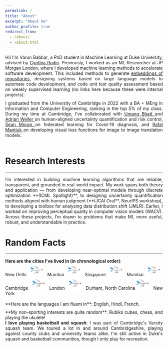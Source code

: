 ```yaml
---
permalink: /
title: "About"
excerpt: "About me"
author_profile: true
redirect_from:
  - /about/
  - /about.html
---
```


<div style="text-align: justify">
Hi! I'm Varun Babbar, a PhD student in Machine Learning at Duke University, advised by <a href="https://users.cs.duke.edu/~cynthia/">Cynthia Rudin</a>. Previously, I worked as an ML Researcher at JP Morgan London, where I developed machine learning methods to accelerate software development. This included methods to generate <a href='https://arxiv.org/pdf/2208.09495.pdf'> embeddings of repositories</a>, designing systems based on large language models to automate code development, and code unit test quality assessment based on weakly supervised learning (no links here because these were internal projects).
</div>
<div style="line-height:75%;">
    <br>
</div>
<div style="text-align: justify">
I graduated from the University of Cambridge in 2022 with a BA + MEng in Information and Computer Engineering, ranking in the top 5% of my class. During my time at Cambridge, I've collaborated with <a href='https://umangsbhatt.github.io/'> Umang Bhatt </a> and <a href='https://mlg.eng.cam.ac.uk/adrian/'> Adrian Weller </a> on human-aligned uncertainty quantification and risk control, <a href='https://sjmoran.github.io/'> Sean Moran </a> on federated learning for Covid-19 diagnosis, and <a href='https://www.cl.cam.ac.uk/~rkm38/'> Rafal Mantiuk </a> on developing visual loss functions for image to image translation models. 
<br>
<br>
</div>

# Research Interests

---

<div style="text-align: justify">
I’m interested in building machine learning algorithms that are reliable, transparent, and grounded in real-world impact. My work spans both theory and application — from developing near-optimal models through discrete optimization **(ICML Spotlight)**, to designing uncertainty quantification methods aligned with human judgment (**IJCAI Oral**, NeurIPS workshop), to developing a toolbox for analysing data distribution shift (JMLR). Earlier, I worked on improving perceptual quality in computer vision models (WACV). Across these projects, I’m drawn to problems that make ML more useful, robust, and understandable in practice.

<!-- My research interests lie broadly in trustworthy machine learning and human-AI collaboration. In particular, I design algorithms, techniques, and frameworks that enable users to better understand the predictive models they are deploying as well as the data they train the models on. I like to think of my research as a tree:
</div>
![My Research Tree](/images/my_research_tree.png)
1. <div style="text-align: justify"> The characteristics of test and training datasets must be fully understood. In particular, having differing training and test distributions of data risks deployment of a model that is flawed. In these cases, explaining distribution shifts using interpretable methods is more important than viewing datasets through the lens of basic statistical measurements. </div>
2. <div style="text-align: justify"> The predictive model must be interpretable, computationally inexpensive to run, and have some guarantees on optimality. The end user and all relevant stakeholders should fully understand the operation and the limitations of the model. </div>
3. <div style="text-align: justify"> When full interpretability is not possible (e.g. with heavily parameterized models such as LLMs), can we obtain sound explanations from the model? </div> -->

# Random Facts

---

<div style="text-align: justify"> <b> Here are the cities I've lived in (in chronological order)</b>: <br> New Delhi &nbsp; <img src="files/plane.png" width="40" height="40"> &nbsp; Mumbai &nbsp; <img src="files/plane.png" width="40" height="40"> &nbsp; Singapore &nbsp; <img src="files/plane.png" width="40" height="40"> &nbsp; Mumbai &nbsp; <img src="files/plane.png" width="40" height="40"> &nbsp; Cambridge &nbsp; <img src="files/plane.png" width="40" height="40"> &nbsp; London &nbsp; <img src="files/plane.png" width="40" height="40"> &nbsp; Durham, North Carolina  <img src="files/plane.png" width="40" height="40"> &nbsp; New York </div>
<br>
**Here are the languages I am fluent in**: English, Hindi, French.
<div style="line-height:60%;">
    <br>
</div>
**My non-sporting interests are quite random**: Rubiks cubes, chess, and playing the ukulele!
<br>
<div style="text-align: justify"> <b> I love playing basketball and squash</b>: I was part of Cambridge's Varsity squash team. We toured a lot in and around Cambridgeshire, playing against county clubs and university teams alike. I'm still active in Duke's squash and basketball communities, though I only play for recreation. </div>

<!-- ## <!-- Create content & metadata -->

<!-- For site content, there is one markdown file for each type of content, which are stored in directories like \_publications, \_talks, \_posts, \_teaching, or \_pages. For example, each talk is a markdown file in the [\_talks directory](https://github.com/academicpages/academicpages.github.io/tree/master/_talks). At the top of each markdown file is structured data in YAML about the talk, which the theme will parse to do lots of cool stuff. The same structured data about a talk is used to generate the list of talks on the [Talks page](https://academicpages.github.io/talks), each [individual page](https://academicpages.github.io/talks/2012-03-01-talk-1) for specific talks, the talks section for the [CV page](https://academicpages.github.io/cv), and the [map of places you've given a talk](https://academicpages.github.io/talkmap.html) (if you run this [python file](https://github.com/academicpages/academicpages.github.io/blob/master/talkmap.py) or [Jupyter notebook](https://github.com/academicpages/academicpages.github.io/blob/master/talkmap.ipynb), which creates the HTML for the map based on the contents of the \_talks directory). -->

<!-- **Markdown generator**

I have also created [a set of Jupyter notebooks](https://github.com/academicpages/academicpages.github.io/tree/master/markdown_generator
) that converts a CSV containing structured data about talks or presentations into individual markdown files that will be properly formatted for the academicpages template. The sample CSVs in that directory are the ones I used to create my own personal website at stuartgeiger.com. My usual workflow is that I keep a spreadsheet of my publications and talks, then run the code in these notebooks to generate the markdown files, then commit and push them to the GitHub repository.

How to edit your site's GitHub repository
------
Many people use a git client to create files on their local computer and then push them to GitHub's servers. If you are not familiar with git, you can directly edit these configuration and markdown files directly in the github.com interface. Navigate to a file (like [this one](https://github.com/academicpages/academicpages.github.io/blob/master/_talks/2012-03-01-talk-1.md) and click the pencil icon in the top right of the content preview (to the right of the "Raw | Blame | History" buttons). You can delete a file by clicking the trashcan icon to the right of the pencil icon. You can also create new files or upload files by navigating to a directory and clicking the "Create new file" or "Upload files" buttons.

Example: editing a markdown file for a talk
![Editing a markdown file for a talk](/images/editing-talk.png)

For more info
------
More info about configuring academicpages can be found in [the guide](https://academicpages.github.io/markdown/). The [guides for the Minimal Mistakes theme](https://mmistakes.github.io/minimal-mistakes/docs/configuration/) (which this theme was forked from) might also be helpful. -->
